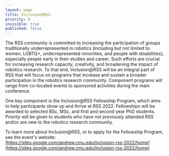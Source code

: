 ```yaml
---
layout: page
title: Inclusion@RSS
priority: 8
invisible: true
published: false
---
```


The RSS community is committed to increasing the participation of groups traditionally underrepresented in robotics (including but not limited to: women, LGBTQ+, underrepresented minorities, and people with disabilities), especially people early in their studies and career. Such efforts are crucial for increasing research capacity, creativity, and broadening the impact of robotics research. To that end, Inclusion@RSS will be an integral part of RSS that will focus on programs that increase and sustain a broader participation in the robotics research community. Component programs will range from co-located events to sponsored activities during the main conference.

One key component is the Inclusion@RSS Fellowship Program, which aims to help participants show up and thrive at RSS 2022. Fellowships will be awarded to selected BSc, MSc, and first and second year PhD students. Priority will be given to students who have not previously attended RSS and/or are new to the robotics research community.

To learn more about Inclusion@RSS, or to apply for the Fellowship Program, see the event's website: [https://sites.google.com/andrew.cmu.edu/inclusion-rss-2022/home](https://sites.google.com/andrew.cmu.edu/inclusion-rss-2022/home)

<!-- The RSS community is committed to increasing the participation of groups traditionally underrepresented in robotics (including but not limited to: women, LGBTQ+, underrepresented minorities, and people with disabilities), especially people early in their studies and career. Such efforts are crucial for increasing research capacity, creativity, and broadening the impact of robotics research. To that end, Inclusion @ RSS will be an integral part of RSS that will focus on programs that increase and sustain a broader participation in the robotics research community. Component programs will range from co-located events to sponsored activities during the main conference.


On <b>Wednesday 5:00&ndash;6:00pm ET / 2:00&ndash;3:00pm PT</b>, after the workshops have wrapped up for
the day, we will form Diversity, Equity, and Inclusion (DEI) Discussion Groups.
These will be over zoom (possibly multiple zoom rooms), and
consider the question:<br>
<h3><i>How can the robotics community become more diverse and inclusive?</i></h3><br>

Please join us for a working session discussing the issues and strategies to
make positive change. The session will break up into smaller discussion groups
to focus on different areas (students, faculty, conferences, and outreach) for
the majority of the time and then will come together to share with the entire
group. Come prepared to discuss challenges you have seen and any approaches
that have worked for you. Topics include (but are not limited to):

* Improving the experience of diverse grad students

    * Research group dynamics

    * Inclusive teaching

    * Applications, requirements, and program structure

* Recruiting, supporting, and retaining a diverse faculty

    * Recruitment and interviewing practices

    * Department culture

    * RPT structure and evaluation

* Making conferences more inclusive

    * Inclusive reviewing practices

    * Program structure

* Strategies for impactful outreach

    * Scalability and survivability

    * Measurable outcomes

In advance of the discussion group, we encourage you to spend some time reading
and reflecting on these issues. To get you started, consider these resources:


[Black in Computing Action Item List](https://blackincomputing.org/action-item-list/)

[Gender Diversity of Conference Leadership [Women in Engineering]](https://ieeexplore.ieee.org/document/9453395)

[Handbook of Best Practices for Faculty Searches](https://www.washington.edu/diversity/faculty-advancement/handbook/)

[On Becoming an Anti-Racist University &mdash; Black in Engineering](https://blackinengineering.org/action-item-list/)

[Queer in AI &mdash; D&I guide](https://sites.google.com/view/queer-in-ai/diversity-guide?authuser=0)

[Supporting Black Scholars in Robotics](https://spectrum.ieee.org/automaton/at-work/education/supporting-black-scholars-in-robotics)



{% comment %}
Rather than having a panel, the aim is to get more active engagement and
greater detail in the discussion with small breakout groups. Though some people
are being recruited to facilitate group discussion, the hope is that it will
mostly come from conversatoin among the participants.
{% endcomment %}


<br>

Additionally, Inclusion@RSS will have several   meetups in the gather.town space.
These are:
* Black in Robotics "Coffee Break"  meetup on Monday 7/12 at 11:30-12:30 ET/ 8:30-9:30 PT.
* Women in Robotics event on Tuesday 7/13 at 11:00-12:00 ET/ 8:00-9:00 PT.
* Queer in AI "Fireside Chat" on Wednesday 7/14 at 9:00 ET/06:00 PT.


For additional details, please see the
[event's website](https://sites.google.com/andrew.cmu.edu/inclusion-2021).

{% comment %}


The primary goal of the 2021 Inclusion@RSS is to increase the number of new
conference participants from groups traditionally underrepresented in robotics.
Fellowships will be awarded to selected BSc, MSc, and first and second year PhD
students. Priority will be given to students who have not previously attended
RSS and/or are new to the robotics research community.


<table class="table">
    <thead>
      <tr>
        <th colspan="3">Important Dates</th>
      </tr>
    </thead>
    <tbody>
      <tr>
        <td>March 13, 2020 </td>
        <td>23:59 Pacific Time </td>
        <td>Paper Submission Deadline</td>
      </tr>
      <tr>
        <td colspan="2">April 1st, 2020</td>
        <td>Notification of Acceptance</td>
      </tr>
      <tr>
        <td colspan="2">July 12th - 16th, 2020</td>
        <td>Main Conference</td>
      </tr>
    </tbody>
  </table>





The RSS community is committed to increasing the participation of groups
traditionally underrepresented in robotics (including but not limited to:
women, LGBTQ+, underrepresented minorities, and people with disabilities),
especially people early in their studies and career. To that end, RSS is
providing a special workshops-only registration at a reduced rate ($67.50) for
undergraduates who identify as belonging to an underrepresented group.

To obtain the registration code, please email
[rss2017inclusion@gmail.com](mailto:rss2017inclusion@gmail.com) with your name
and institution name. You will then receive a code to use during registration.
To register, go to the registration site and choose  "Student Registration:
Workshop Only"  and apply the registration code. The code is valid until the
registration website closes on July 5th. Note that when you pick up your badge,
you will need to show proof that you are currently an undergraduate student.

Relevant links:
- [Families@RSS]({{ site.baseurl }}/attending/families/)
- [Women in Robotics workshop]({{ site.baseurl }}/program/workshops/sat12/)
{% endcomment %}




<br>

We are very grateful to acknowledge the support of TRI in sponsoring Inclusion@RSS 2021.
<table width="100%" class="center">
<tr>
<td style="width: 15%; text-align: center;">
<a href="http://www.tri.global/">
  <img width="50%"  style="padding-bottom:70px;" src="{{ site.baseurl }}/images/sponsors/tri.png"
       alt="Toyota Research Institute"/> </a>
</td>
</tr>
</table> -->


